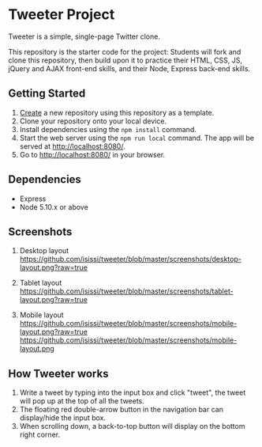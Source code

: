 # Tweeter Project

Tweeter is a simple, single-page Twitter clone.

This repository is the starter code for the project: Students will fork and clone this repository, then build upon it to practice their HTML, CSS, JS, jQuery and AJAX front-end skills, and their Node, Express back-end skills.

## Getting Started

1. [Create](https://docs.github.com/en/repositories/creating-and-managing-repositories/creating-a-repository-from-a-template) a new repository using this repository as a template.
2. Clone your repository onto your local device.
3. Install dependencies using the `npm install` command.
3. Start the web server using the `npm run local` command. The app will be served at <http://localhost:8080/>.
4. Go to <http://localhost:8080/> in your browser.

## Dependencies

- Express
- Node 5.10.x or above

## Screenshots
1. Desktop layout
https://github.com/isissi/tweeter/blob/master/screenshots/desktop-layout.png?raw=true

2. Tablet layout
https://github.com/isissi/tweeter/blob/master/screenshots/tablet-layout.png?raw=true

3. Mobile layout
https://github.com/isissi/tweeter/blob/master/screenshots/mobile-layout.png?raw=true
https://github.com/isissi/tweeter/blob/master/screenshots/mobile-layout.png

## How Tweeter works
1. Write a tweet by typing into the input box and click "tweet", the tweet will pop up at the top of all the tweets. 
2. The floating red double-arrow button in the navigation bar can display/hide the input box. 
3. When scrolling down, a back-to-top button will display on the bottom right corner. 
